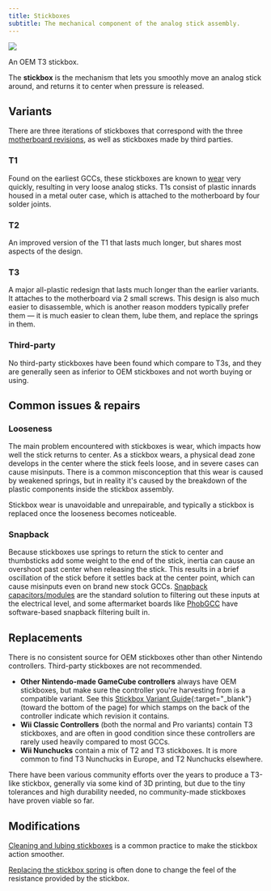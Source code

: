 ```yaml
---
title: Stickboxes
subtitle: The mechanical component of the analog stick assembly.
---
```


<aside>
  <a href="/compendium/sticks/images/t3-stickbox.jpg">
    <img src="/compendium/sticks/images/t3-stickbox-thumb.jpg">
  </a>
  <p>An OEM T3 stickbox.</p>
</aside>

The **stickbox** is the mechanism that lets you smoothly move an analog stick around, and returns it to center when pressure is released.

## Variants

There are three iterations of stickboxes that correspond with the three [motherboard revisions](/compendium/boards#oem-variants), as well as stickboxes made by third parties.

### T1

Found on the earliest GCCs, these stickboxes are known to [wear](#common-issues) very quickly, resulting in very loose analog sticks. T1s consist of plastic innards housed in a metal outer case, which is attached to the motherboard by four solder joints.

### T2

An improved version of the T1 that lasts much longer, but shares most aspects of the design.

### T3

A major all-plastic redesign that lasts much longer than the earlier variants. It attaches to the motherboard via 2 small screws. This design is also much easier to disassemble, which is another reason modders typically prefer them — it is much easier to clean them, lube them, and replace the springs in them.

### Third-party

No third-party stickboxes have been found which compare to T3s, and they are generally seen as inferior to OEM stickboxes and not worth buying or using.

## Common issues & repairs

### Looseness

The main problem encountered with stickboxes is wear, which impacts how well the stick returns to center. As a stickbox wears, a physical dead zone develops in the center where the stick feels loose, and in severe cases can cause misinputs. There is a common misconception that this wear is caused by weakened springs, but in reality it's caused by the breakdown of the plastic components inside the stickbox assembly.

Stickbox wear is unavoidable and unrepairable, and typically a stickbox is replaced once the looseness becomes noticeable.

### Snapback

Because stickboxes use springs to return the stick to center and thumbsticks add some weight to the end of the stick, inertia can cause an overshoot past center when releasing the stick. This results in a brief oscillation of the stick before it settles back at the center point, which can cause misinputs even on brand new stock GCCs. [Snapback capacitors/modules](/compendium/sticks/mods/snapback) are the standard solution to filtering out these inputs at the electrical level, and some aftermarket boards like [PhobGCC](/compendium/boards#phobgcc) have software-based snapback filtering built in.

## Replacements

There is no consistent source for OEM stickboxes other than other Nintendo controllers. Third-party stickboxes are not recommended.

- **Other Nintendo-made GameCube controllers** always have OEM stickboxes, but make sure the controller you're harvesting from is a compatible variant. See this [Stickbox Variant Guide](https://gccontrollerlibrary.com/guides/){:target="\_blank"} (toward the bottom of the page) for which stamps on the back of the controller indicate which revision it contains.
- **Wii Classic Controllers** (both the normal and Pro variants) contain T3 stickboxes, and are often in good condition since these controllers are rarely used heavily compared to most GCCs.
- **Wii Nunchucks** contain a mix of T2 and T3 stickboxes. It is more common to find T3 Nunchucks in Europe, and T2 Nunchucks elsewhere.

There have been various community efforts over the years to produce a T3-like stickbox, generally via some kind of 3D printing, but due to the tiny tolerances and high durability needed, no community-made stickboxes have proven viable so far.

## Modifications

[Cleaning and lubing stickboxes](/compendium/sticks/mods/lubing) is a common practice to make the stickbox action smoother.

[Replacing the stickbox spring](/compendium/sticks/mods/springs) is often done to change the feel of the resistance provided by the stickbox.
